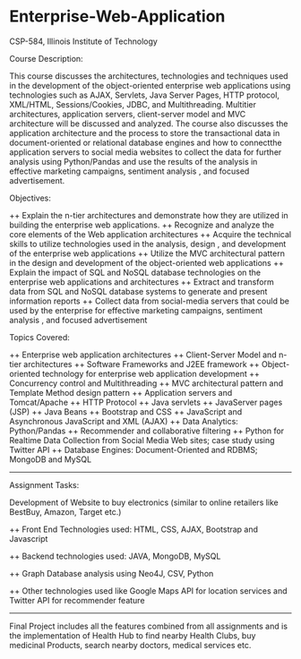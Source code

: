 # Enterprise-Web-Application
CSP-584, Illinois Institute of Technology

Course Description:

This course discusses the architectures, technologies and techniques used in the development of the object-oriented enterprise web applications
using technologies such as AJAX, Servlets, Java Server Pages, HTTP protocol, XML/HTML, Sessions/Cookies, JDBC, and Multithreading. Multitier architectures, application servers, 
client-server model and MVC architecture will be discussed and analyzed. The course also discusses the application architecture and the process to store the transactional data
in document-oriented or relational database engines and how to connectthe application servers  to social media websites to collect the data for further analysis 
using Python/Pandas and use the results of the analysis in effective marketing campaigns, sentiment analysis , and focused advertisement.

Objectives:

++ Explain the n-tier architectures and demonstrate how they are utilized in building the enterprise web applications.
++ Recognize and analyze the core elements of the Web application architectures
++ Acquire the technical skills to utilize technologies used in the analysis, design , and development of the enterprise web applications
++ Utilize the MVC architectural pattern in the design and development of the object-oriented web applications
++ Explain the impact of SQL and NoSQL database technologies on the enterprise web applications and architectures
++ Extract and transform data from SQL and NoSQL database systems to generate and present information reports
++ Collect data from social-media servers that could be used by the enterprise for effective marketing campaigns, sentiment analysis , and focused advertisement

Topics Covered:

++ Enterprise web application architectures
++ Client-Server Model and n-tier architectures
++ Software Frameworks and J2EE framework
++ Object-oriented technology for enterprise web application development
++ Concurrency control and Multithreading
++ MVC architectural pattern and Template Method design pattern
++ Application servers and Tomcat/Apache
++ HTTP Protocol
++ Java servlets
++ JavaServer pages (JSP)
++ Java Beans
++ Bootstrap and CSS
++ JavaScript and Asynchronous JavaScript and XML (AJAX)
++ Data Analytics: Python/Pandas
++ Recommender and collaborative filtering
++ Python for Realtime Data Collection from Social Media Web sites; case study using Twitter API
++ Database Engines: Document-Oriented and RDBMS; MongoDB and MySQL

***************************************************************************************************************************

Assignment Tasks:

Development of Website to buy electronics (similar to online retailers like BestBuy, Amazon, Target etc.) 


++ Front End Technologies used: HTML, CSS, AJAX, Bootstrap and Javascript 

++ Backend technologies used: JAVA, MongoDB, MySQL

++ Graph Database analysis using Neo4J, CSV, Python

++ Other technologies used like Google Maps API for location services and Twitter API for recommender feature

******************************************************************************************************************************

Final Project includes all the features combined from all assignments and is the implementation of Health Hub to find nearby Health Clubs, buy medicinal Products, search nearby doctors, medical services etc. 
